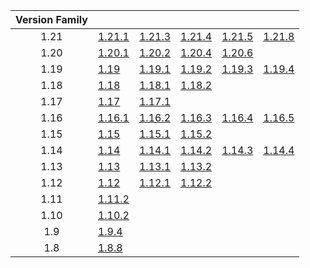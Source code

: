 | Version Family | | | | | |
|:---:|---|---|---|---|---|
| 1.21 | [1.21.1](https://github.com/BaldGang/spigot-build/releases/download/20250904/spigot-1.21.1.jar) | [1.21.3](https://github.com/BaldGang/spigot-build/releases/download/20250904/spigot-1.21.3.jar) | [1.21.4](https://github.com/BaldGang/spigot-build/releases/download/20250904/spigot-1.21.4.jar) | [1.21.5](https://github.com/BaldGang/spigot-build/releases/download/20250904/spigot-1.21.5.jar) | [1.21.8](https://github.com/BaldGang/spigot-build/releases/download/20250904/spigot-1.21.8.jar) |
| 1.20 | [1.20.1](https://github.com/BaldGang/spigot-build/releases/download/20250904/spigot-1.20.1.jar) | [1.20.2](https://github.com/BaldGang/spigot-build/releases/download/20250904/spigot-1.20.2.jar) | [1.20.4](https://github.com/BaldGang/spigot-build/releases/download/20250904/spigot-1.20.4.jar) | [1.20.6](https://github.com/BaldGang/spigot-build/releases/download/20250904/spigot-1.20.6.jar) | |
| 1.19 | [1.19](https://github.com/BaldGang/spigot-build/releases/download/20250904/spigot-1.19.jar) | [1.19.1](https://github.com/BaldGang/spigot-build/releases/download/20250904/spigot-1.19.1.jar) | [1.19.2](https://github.com/BaldGang/spigot-build/releases/download/20250904/spigot-1.19.2.jar) | [1.19.3](https://github.com/BaldGang/spigot-build/releases/download/20250904/spigot-1.19.3.jar) | [1.19.4](https://github.com/BaldGang/spigot-build/releases/download/20250904/spigot-1.19.4.jar) |
| 1.18 | [1.18](https://github.com/BaldGang/spigot-build/releases/download/20250904/spigot-1.18.jar) | [1.18.1](https://github.com/BaldGang/spigot-build/releases/download/20250904/spigot-1.18.1.jar) | [1.18.2](https://github.com/BaldGang/spigot-build/releases/download/20250904/spigot-1.18.2.jar) | | |
| 1.17 | [1.17](https://github.com/BaldGang/spigot-build/releases/download/20250904/spigot-1.17.jar) | [1.17.1](https://github.com/BaldGang/spigot-build/releases/download/20250904/spigot-1.17.1.jar) | | | |
| 1.16 | [1.16.1](https://github.com/BaldGang/spigot-build/releases/download/20250904/spigot-1.16.1.jar) | [1.16.2](https://github.com/BaldGang/spigot-build/releases/download/20250904/spigot-1.16.2.jar) | [1.16.3](https://github.com/BaldGang/spigot-build/releases/download/20250904/spigot-1.16.3.jar) | [1.16.4](https://github.com/BaldGang/spigot-build/releases/download/20250904/spigot-1.16.4.jar) | [1.16.5](https://github.com/BaldGang/spigot-build/releases/download/20250904/spigot-1.16.5.jar) |
| 1.15 | [1.15](https://github.com/BaldGang/spigot-build/releases/download/20250904/spigot-1.15.jar) | [1.15.1](https://github.com/BaldGang/spigot-build/releases/download/20250904/spigot-1.15.1.jar) | [1.15.2](https://github.com/BaldGang/spigot-build/releases/download/20250904/spigot-1.15.2.jar) | | |
| 1.14 | [1.14](https://github.com/BaldGang/spigot-build/releases/download/20250904/spigot-1.14.jar) | [1.14.1](https://github.com/BaldGang/spigot-build/releases/download/20250904/spigot-1.14.1.jar) | [1.14.2](https://github.com/BaldGang/spigot-build/releases/download/20250904/spigot-1.14.2.jar) | [1.14.3](https://github.com/BaldGang/spigot-build/releases/download/20250904/spigot-1.14.3.jar) | [1.14.4](https://github.com/BaldGang/spigot-build/releases/download/20250904/spigot-1.14.4.jar) |
| 1.13 | [1.13](https://github.com/BaldGang/spigot-build/releases/download/20250904/spigot-1.13.jar) | [1.13.1](https://github.com/BaldGang/spigot-build/releases/download/20250904/spigot-1.13.1.jar) | [1.13.2](https://github.com/BaldGang/spigot-build/releases/download/20250904/spigot-1.13.2.jar) | | |
| 1.12 | [1.12](https://github.com/BaldGang/spigot-build/releases/download/20250904/spigot-1.12.jar) | [1.12.1](https://github.com/BaldGang/spigot-build/releases/download/20250904/spigot-1.12.1.jar) | [1.12.2](https://github.com/BaldGang/spigot-build/releases/download/20250904/spigot-1.12.2.jar) | | |
| 1.11 | [1.11.2](https://github.com/BaldGang/spigot-build/releases/download/20250904/spigot-1.11.2.jar) | | | | |
| 1.10 | [1.10.2](https://github.com/BaldGang/spigot-build/releases/download/20250904/spigot-1.10.2.jar) | | | | |
| 1.9 | [1.9.4](https://github.com/BaldGang/spigot-build/releases/download/20250904/spigot-1.9.4.jar) | | | | |
| 1.8 | [1.8.8](https://github.com/BaldGang/spigot-build/releases/download/20250904/spigot-1.8.8.jar) | | | | |
